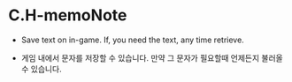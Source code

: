 # C.H-memoNote

- Save text on in-game.
If, you need the text, any time retrieve.

- 게임 내에서 문자를 저장할 수 있습니다.
만약 그 문자가 필요할때 언제든지 불러올 수 있습니다.
